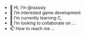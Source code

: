 - 👋 Hi, I’m @rasssiy
- 👀 I’m interested game development
- 🌱 I’m currently learning C, 
- 💞️ I’m looking to collaborate on ...
- 📫 How to reach me ...

<!---
rasssiy/rasssiy is a ✨ special ✨ repository because its `README.md` (this file) appears on your GitHub profile.
You can click the Preview link to take a look at your changes.
--->
